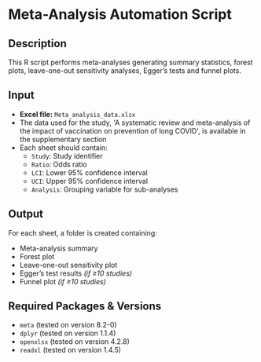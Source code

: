 # Meta-Analysis Automation Script

## Description
This R script performs meta-analyses generating summary statistics, forest plots, leave-one-out sensitivity analyses, Egger’s tests and funnel plots.

## Input
- **Excel file:** `Meta_analysis_data.xlsx`
- The data used for the study, 'A systematic review and meta-analysis of the impact of vaccination on prevention of long COVID', is available in the supplementary section
- Each sheet should contain:
  - `Study`: Study identifier
  - `Ratio`: Odds ratio
  - `LCI`: Lower 95% confidence interval
  - `UCI`: Upper 95% confidence interval
  - `Analysis`: Grouping variable for sub-analyses

## Output
For each sheet, a folder is created containing:
- Meta-analysis summary 
- Forest plot
- Leave-one-out sensitivity plot 
- Egger’s test results *(if ≥10 studies)*
- Funnel plot *(if ≥10 studies)*

## Required Packages & Versions
- `meta` (tested on version 8.2-0)
- `dplyr` (tested on version 1.1.4)
- `openxlsx` (tested on version 4.2.8)
- `readxl` (tested on version 1.4.5)

